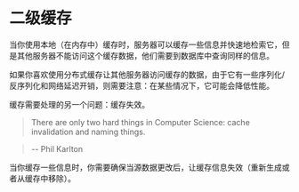 # 二级缓存

当你使用本地（在内存中）缓存时，服务器可以缓存一些信息并快速地检索它，但是其他服务器不能访问这个缓存数据，他们需要到数据库中查询同样的信息。

如果你喜欢使用分布式缓存让其他服务器访问缓存的数据，由于它有一些序列化/反序列化和网络延迟开销，则需要注意：在某些情况下，它可能会降低性能。

缓存需要处理的另一个问题：缓存失效。

> There are only two hard things in Computer Science: cache invalidation and naming things.

> -- Phil Karlton

当你缓存一些信息时，你需要确保当源数据更改后，让缓存信息失效（重新生成或者从缓存中移除）。



